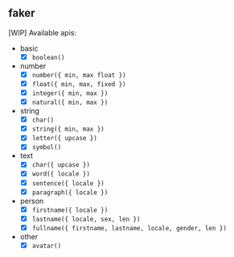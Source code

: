 faker
----

[WIP] Available apis:

- basic
  - [x] `boolean()`
- number
  - [x] `number({ min, max float })`
  - [x] `float({ min, max, fixed })`
  - [x] `integer({ min, max })`
  - [x] `natural({ min, max })`
- string
  - [x] `char()`
  - [x] `string({ min, max })`
  - [x] `letter({ upcase })`
  - [x] `symbol()`
- text
  - [x] `char({ upcase })`
  - [x] `word({ locale })`
  - [x] `sentence({ locale })`
  - [x] `paragraph({ locale })`
- person
  - [x] `firstname({ locale })`
  - [x] `lastname({ locale, sex, len })`
  - [x] `fullname({ firstname, lastname, locale, gender, len })`
- other
  - [x] `avatar()`
